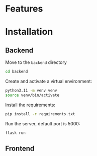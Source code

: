 # Features

# Installation

## Backend

Move to the `backend` directory

```bash
cd backend
```

Create and activate a virtual environment:

```bash
python3.11 -m venv venv
source venv/bin/activate
```

Install the requirements:

```bash
pip install -r requirements.txt
```

Run the server, default port is 5000:

```bash
flask run
```

## Frontend

```

```
